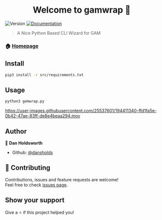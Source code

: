 <h1 align="center">Welcome to gamwrap 👋</h1>
<p>
  <img alt="Version" src="https://img.shields.io/badge/version-1-blue.svg?cacheSeconds=2592000" />
  <a href="https://github.com/dansholds/gamwrap/wiki" target="_blank">
    <img alt="Documentation" src="https://img.shields.io/badge/documentation-yes-brightgreen.svg" />
  </a>
</p>

> A Nice Python Based CLI Wizard for GAM

### 🏠 [Homepage](https://github.com/dansholds/gamwrap)

## Install

```sh
pip3 install -r src/requirements.txt
```

## Usage

```sh
python3 gemwrap.py
```

https://user-images.githubusercontent.com/25537601/194411340-ffd1fa5e-0b42-47ae-83ff-de8e4beaa294.mov

## Author

👤 **Dan Holdsworth**

* Github: [@dansholds](https://github.com/dansholds)

## 🤝 Contributing

Contributions, issues and feature requests are welcome!<br />Feel free to check [issues page](https://github.com/dansholds/gamwrap/issues). 

## Show your support

Give a ⭐️ if this project helped you!
